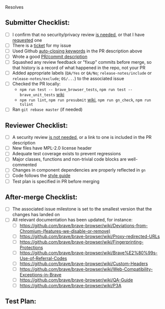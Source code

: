 <!-- Add brave-browser issue below that this PR will resolve -->
Resolves 

<!-- CI-related labels that can be applied to this PR:
* CI/run-audit-deps (1) - check for known npm/cargo vulnerabilities (audit_deps)
* CI/run-draft - run CI builds on a draft PR (otherwise only on non-draft PRs)
* CI/run-network-audit (1) - run network-audit
* CI/run-upstream-tests - run Chromium unit and browser tests on Linux and Windows (otherwise only on Linux)
* CI/skip - do not run CI builds (except noplatform)
* CI/skip-linux, CI/skip-android, CI/skip-macos, CI/skip-ios, CI/skip-windows, CI/skip-windows-x86 - skip CI builds for specific platforms
* CI/skip-upstream-tests - do not run Chromium unit, or browser tests (otherwise only on Linux)
* CI/storybook-url (1) - deploy storybook and provide a unique URL for each build

(1) applied automatically when some files are changed (see: https://github.com/brave/brave-core/blob/master/.github/labeler.yml)
-->

## Submitter Checklist:

- [ ] I confirm that no security/privacy review [is needed](https://github.com/brave/brave-browser/wiki/Security-reviews), or that I have [requested](https://github.com/brave/security/issues/new/choose) one
- [ ] There is a [ticket](https://github.com/brave/brave-browser/issues) for my issue
- [ ] Used Github [auto-closing keywords](https://docs.github.com/en/github/managing-your-work-on-github/linking-a-pull-request-to-an-issue) in the PR description above
- [ ] Wrote a good [PR/commit description](https://google.github.io/eng-practices/review/developer/cl-descriptions.html)
- [ ] Squashed any review feedback or "fixup" commits before merge, so that history is a record of what happened in the repo, not your PR
- [ ] Added appropriate labels (`QA/Yes` or `QA/No`; `release-notes/include` or `release-notes/exclude`; `OS/...`) to the associated issue
- [ ] Checked the PR locally:
  * `npm run test -- brave_browser_tests`, `npm run test -- brave_unit_tests` [wiki](https://github.com/brave/brave-browser/wiki/Tests)
  * `npm run lint`, `npm run presubmit` [wiki](https://github.com/brave/brave-browser/wiki/Presubmit-checks), `npm run gn_check`, `npm run tslint`
- [ ] Ran `git rebase master` (if needed)

## Reviewer Checklist:

- [ ] A security review [is not needed](https://github.com/brave/brave-browser/wiki/Security-reviews), or a link to one is included in the PR description
- [ ] New files have MPL-2.0 license header
- [ ] Adequate test coverage exists to prevent regressions
- [ ] Major classes, functions and non-trivial code blocks are well-commented
- [ ] Changes in component dependencies are properly reflected in `gn`
- [ ] Code follows the [style guide](https://chromium.googlesource.com/chromium/src/+/HEAD/styleguide/c++/c++.md)
- [ ] Test plan is specified in PR before merging

## After-merge Checklist:

- [ ] The associated issue milestone is set to the smallest version that the
  changes has landed on
- [ ] All relevant documentation has been updated, for instance:
  - [ ] https://github.com/brave/brave-browser/wiki/Deviations-from-Chromium-(features-we-disable-or-remove)
  - [ ] https://github.com/brave/brave-browser/wiki/Proxy-redirected-URLs
  - [ ] https://github.com/brave/brave-browser/wiki/Fingerprinting-Protections
  - [ ] https://github.com/brave/brave-browser/wiki/Brave%E2%80%99s-Use-of-Referral-Codes
  - [ ] https://github.com/brave/brave-browser/wiki/Custom-Headers
  - [ ] https://github.com/brave/brave-browser/wiki/Web-Compatibility-Exceptions-in-Brave
  - [ ] https://github.com/brave/brave-browser/wiki/QA-Guide
  - [ ] https://github.com/brave/brave-browser/wiki/P3A

## Test Plan:

